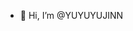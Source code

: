 - 👋 Hi, I’m @YUYUYUJINN

<!---
YUYUYUJINN/YUYUYUJINN is a ✨ special ✨ repository because its `README.md` (this file) appears on your GitHub profile.
You can click the Preview link to take a look at your changes.
--->
